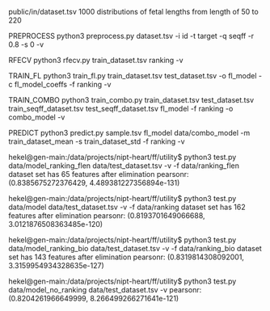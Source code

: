 public/in/dataset.tsv
1000 distributions of fetal lengths from length of 50 to 220


PREPROCESS
python3 preprocess.py dataset.tsv -i id -t target -q seqff -r 0.8 -s 0 -v

RFECV
python3 rfecv.py train_dataset.tsv ranking -v

TRAIN_FL
python3 train_fl.py train_dataset.tsv test_dataset.tsv -o fl_model -c fl_model_coeffs -f ranking -v

TRAIN_COMBO
python3 train_combo.py train_dataset.tsv test_dataset.tsv train_seqff_dataset.tsv test_seqff_dataset.tsv  fl_model -f ranking -o combo_model -v

PREDICT
python3 predict.py sample.tsv fl_model data/combo_model -m train_dataset_mean -s train_dataset_std -f ranking -v





hekel@gen-main:/data/projects/nipt-heart/ff/utility$ python3 test.py data/model_ranking_flen data/test_dataset.tsv -v -f data/ranking_flen
dataset set has 65 features after elimination
pearsonr: (0.8385675272376429, 4.489381227356894e-131)

hekel@gen-main:/data/projects/nipt-heart/ff/utility$ python3 test.py data/model data/test_dataset.tsv -v -f data/ranking
dataset set has 162 features after elimination
pearsonr: (0.8193701649066688, 3.0121876508363485e-120)

hekel@gen-main:/data/projects/nipt-heart/ff/utility$ python3 test.py data/model_ranking_bio data/test_dataset.tsv -v -f data/ranking_bio
dataset set has 143 features after elimination
pearsonr: (0.8319814308092001, 3.3159954934328635e-127)

hekel@gen-main:/data/projects/nipt-heart/ff/utility$ python3 test.py data/model_no_ranking data/test_dataset.tsv -v
pearsonr: (0.8204261966649999, 8.266499266271641e-121)

